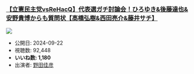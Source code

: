 ### [【立憲民主党vsReHacQ】代表選ガチ討論会！ひろゆき&後藤達也&安野貴博からも質問状【高橋弘樹&西田亮介&藤井サチ】](https://www.youtube.com/watch?v=FA8oGrknHL4)
[![](https://img.youtube.com/vi/FA8oGrknHL4/sddefault.jpg)](https://www.youtube.com/watch?v=FA8oGrknHL4)
-   公開日: 2024-09-22
-   視聴数: 92,448
-   **いいね数: 1,180**
-   出演者: [野田佳彦](/rehacq_fan/people/野田佳彦 "wikilink")
